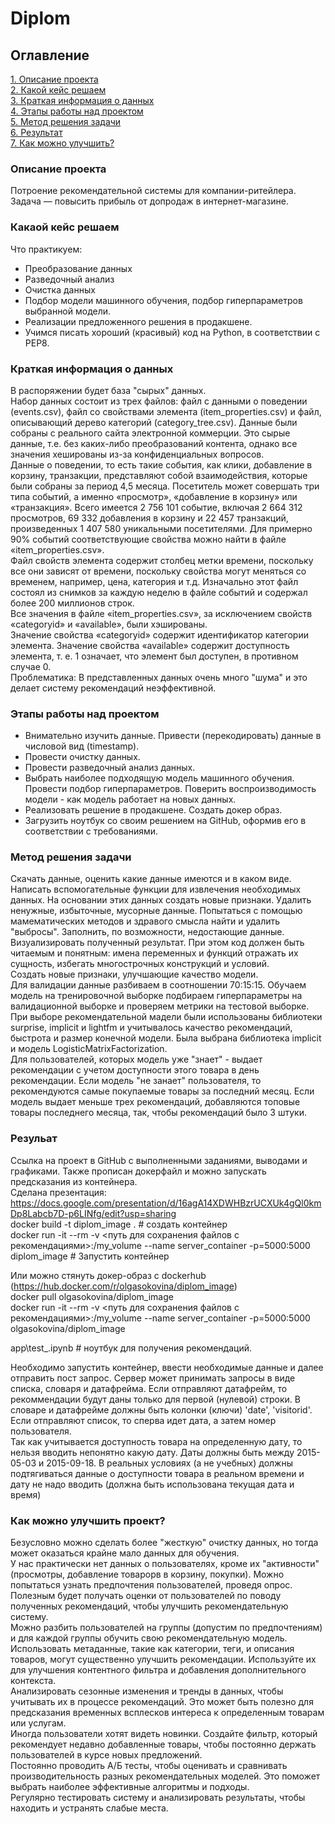 # Diplom

## Оглавление  
[1. Описание проекта](#описание-проекта)  
[2. Какой кейс решаем](#какаой-кейс-решаем)  
[3. Краткая информация о данных](#краткая-информация-о-данных)  
[4. Этапы работы над проектом](#этапы-работы-над-проектом)  
[5. Метод решения задачи](#метод-решения-задачи)  
[6. Результат](#резульат)  
[7. Как можно улучшить?](#Как-можно-улучшить-проект?)  

### Описание проекта  
Потроение рекомендательной системы для компании-ритейлера. Задача — повысить прибыль от допродаж в интернет-магазине.  


### Какаой кейс решаем  
Что практикуем:  
* Преобразование данных  
* Разведочный анализ  
* Очистка данных  
* Подбор модели машинного обучения, подбор гиперпараметров выбранной модели.  
* Реализации предложенного решения в продакшене.  
* Учимся писать хороший (красивый) код на Python, в соответствии с PEP8.  


### Краткая информация о данных  
В распоряжении будет база "сырых" данных.  
Набор данных состоит из трех файлов: файл с данными о поведении (events.csv), файл со свойствами элемента (item_properties.сsv) и файл, описывающий дерево категорий (category_tree.сsv). Данные были собраны с реального сайта электронной коммерции. Это сырые данные, т.е. без каких-либо преобразований контента, однако все значения хешированы из-за конфиденциальных вопросов.  
Данные о поведении, то есть такие события, как клики, добавление в корзину, транзакции, представляют собой взаимодействия, которые были собраны за период 4,5 месяца. Посетитель может совершать три типа событий, а именно «просмотр», «добавление в корзину» или «транзакция». Всего имеется 2 756 101 событие, включая 2 664 312 просмотров, 69 332 добавления в корзину и 22 457 транзакций, произведенных 1 407 580 уникальными посетителями. Для примерно 90% событий соответствующие свойства можно найти в файле «item_properties.csv».  
Файл свойств элемента содержит столбец метки времени, поскольку все они зависят от времени, поскольку свойства могут меняться со временем, например, цена, категория и т.д. Изначально этот файл состоял из снимков за каждую неделю в файле событий и содержал более 200 миллионов строк.  
Все значения в файле «item_properties.csv», за исключением свойств «categoryid» и «available», были хэшированы.  
Значение свойства «categoryid» содержит идентификатор категории элемента. 
Значение свойства «available» содержит доступность элемента, т. е. 1 означает, что элемент был доступен, в противном случае 0.  
Проблематика: В представленных данных очень много "шума" и это делает систему рекомендаций неэффективной.  


### Этапы работы над проектом   
* Внимательно изучить данные. Привести (перекодировать) данные в числовой вид (timestamp).  
* Провести очистку данных.  
* Провести разведочный анализ данных.  
* Выбрать наиболее подходящую модель машинного обучения. Провести подбор гиперпараметров. Поверить воспроизводимость модели - как модель работает на новых данных.  
* Реализовать решение в продакшене. Создать докер образ.  
* Загрузить ноутбук со своим решением на GitHub, оформив его в соответствии с требованиями.  


### Метод решения задачи  
Скачать данные, оценить какие данные имеются и в каком виде. Написать вспомогательные функции для извлечения необходимых данных. На основании этих данных создать новые признаки. Удалить ненужные, избыточные, мусорные данные. Попытаться с помощью мамематических методов и здравого смысла найти и удалить "выбросы". Заполнить, по возможности, недостающие данные. Визуализировать полученный результат. При этом код должен быть читаемым и понятным: имена переменных и функций отражать их сущность, избегать многострочных конструкций и условий.  
Создать новые признаки, улучшающие качество модели.  
Для валидации данные разбиваем в соотношении 70:15:15. Обучаем модель на тренировочной выборке подбираем гиперпараметры на валидационной выборке и проверяем метрики на тестовой выборке.  
При выборе рекомендательной мадели были использованы библиотеки surprise, implicit и lightfm и учитывалось качество рекомендаций, быстрота и размер конечной модели. Была выбрана библиотека implicit и модель LogisticMatrixFactorization.  
Для пользователей, которых модель уже "знает" - выдает рекомендации с учетом доступности этого товара в день рекомендации. Если модель "не занает" пользователя, то рекомендуются самые покупаемые товары за последний месяц. Если модель выдает меньше трех рекомендаций, добавляются топовые товары последнего месяца, так, чтобы рекомендаций было 3 штуки.  


### Резульат  
Ссылка на проект в GitHub с выполненными заданиями, выводами и графиками. Также прописан докерфайл и можно запускать предсказания из контейнера.  
Сделана презентация: https://docs.google.com/presentation/d/16agA14XDWHBzrUCXUk4gQl0kmDp8Labcb7D-p6LINfg/edit?usp=sharing  
docker build -t diplom_image . # создать контейнер  
docker run -it --rm -v <путь для сохранения файлов с рекомендациями>:/my_volume  --name server_container -p=5000:5000 diplom_image # Запустить контейнер  

Или можно стянуть докер-образ с dockerhub (https://hub.docker.com/r/olgasokovina/diplom_image)  
docker pull olgasokovina/diplom_image  
docker run -it --rm -v <путь для сохранения файлов с рекомендациями>:/my_volume  --name server_container -p=5000:5000 olgasokovina/diplom_image

app\test_.ipynb  # ноутбук для получения рекомендаций.  

Необходимо запустить контейнер, ввести необходимые данные и далее отправить пост запрос. Сервер может принимать запросы в виде списка, словаря и датафрейма. Если отправляют датафрейм, то рекоммендации будут даны только для первой (нулевой) строки. В словаре и датафрейме должны быть колонки (ключи) 'date', 'visitorid'. Если отправляют список, то сперва идет дата, а затем номер пользователя.  
Так как учитывается доступность товара на определенную дату, то нельзя вводить непонятно какую дату. Даты должны быть между 2015-05-03 и 2015-09-18. В реальных условиях (а не учебных) должны подтягиваться данные о доступности товара в реальном времени и дату не надо вводить (должна быть использована текущая дата и время)   

### Как можно улучшить проект?  
Безусловно можно сделать более "жесткую" очистку данных, но тогда может оказаться крайне мало данных для обучения.  
У нас практически нет данных о пользователях, кроме их "активности" (просмотры, добавление товарорв в корзину, покупки). Можно попытаться узнать предпочтения пользователей, проведя опрос. Полезным будет получать оценки от пользователей по поводу полученных рекомендаций, чтобы улучшить рекомендательную систему.  
Можно разбить пользователей на группы (допустим по предпочтениям) и для каждой группы обучить свою рекомендательную модель.  
Использовать метаданные, такие как категории, теги, и описания товаров, могут существенно улучшить рекомендации. Используйте их для улучшения контентного фильтра и добавления дополнительного контекста.  
Анализировать сезонные изменения и тренды в данных, чтобы учитывать их в процессе рекомендаций. Это может быть полезно для предсказания временных всплесков интереса к определенным товарам или услугам.  
Иногда пользователи хотят видеть новинки. Создайте фильтр, который рекомендует недавно добавленные товары, чтобы постоянно держать пользователей в курсе новых предложений.  
Постоянно проводить А/Б тесты, чтобы оценивать и сравнивать производительность разных рекомендательных моделей. Это поможет выбрать наиболее эффективные алгоритмы и подходы.  
Регулярно тестировать систему и анализировать результаты, чтобы находить и устранять слабые места.  
